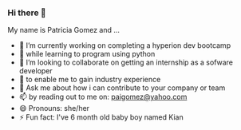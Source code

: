 ### Hi there 👋
My name is Patricia Gomez and ... 

- 🔭 I’m currently working on completing a hyperion dev bootcamp
- 🌱 while learning to program using python
- 👯 I’m looking to collaborate on getting an internship as a sofware developer
- 🤔 to enable me to gain industry experience
- 💬 Ask me about how i can contribute to your company or team
- 📫 by reading out to me on: paigomez@yahoo.com
- 😄 Pronouns: she/her
- ⚡ Fun fact: I've 6 month old baby boy named Kian
